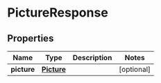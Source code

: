 
# PictureResponse

## Properties
Name | Type | Description | Notes
------------ | ------------- | ------------- | -------------
**picture** | [**Picture**](Picture.md) |  |  [optional]



